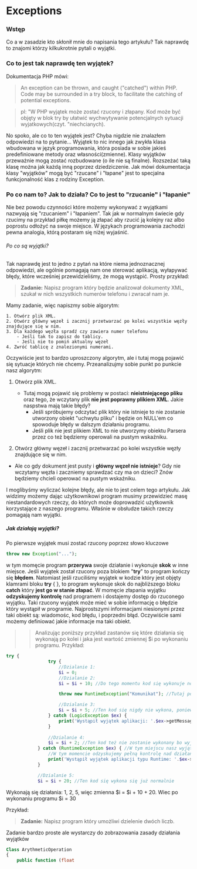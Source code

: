 # Exceptions

### Wstęp
Co a w zasadzie kto skłonił mnie do napisania tego artykułu? Tak naprawdę to znajomi którzy kilkukrotnie pytali o wyjątki. 

### Co to jest tak naprawdę ten wyjątek?
Dokumentacja PHP mówi:
>  An exception can be thrown, and caught ("catched") within PHP. Code may be surrounded in a try block, to facilitate the catching of potential exceptions.

> pl: "W PHP wyjątek może zostać rzucony i złapany. Kod może być objęty w blok try  by ułatwić wychwytywanie potencjalnych sytuacji wyjatkowych(czyt. "niechcianych).

No spoko, ale co to ten wyjątek jest? Chyba nigdzie nie znalazłem odpowiedzi na to pytanie...
Wyjątek to nic innego jak zwykła klasa wbudowana w język programowania, która posiada w sobie jakieś predefiniowane metody oraz własności(zmienne). Klasy wyjątków przeważnie mogą zostać rozbudowane (o ile nie są finalne). Rozszeżać taką klasę można jak każdą inną poprzez dziedziczenie. Jak mówi dokumentacja klasy "wyjątków" mogą być "rzucane" i "łapane" jest to specjalna funkcjonalność klas z rodziny Exception.

### Po co nam to? Jak to działa? Co to jest to "rzucanie" i "łapanie"
Nie bez powodu czynności które możemy wykonywać z wyjątkami nazwyają się "rzucaniem" i "łapaniem". Tak jak w normalnym świecie gdy rzucimy na przykład piłkę możemy ją złapać aby rzucić ją kolejny raz albo poprostu odłożyć na swoje miejsce. W językach programowania zachodzi pewna analogia, którą postaram się niżej wyjaśnić.

###### Po co są wyjątki?
Tak naprawdę jest to jedno z pytań na które niema jednoznacznej odpowiedzi, ale ogólnie pomagają nam one sterować aplikacją, wyłapywać błędy, które wcześniej przewidzieliśmy, że mogą wystąpić.
Prosty przykład:
> **Zadanie:** Napisz program który będzie analizował dokumenty XML, szukał w nich wszystkich numerów telefonu i zwracał nam je.

Mamy zadanie, więc napiszmy sobie algorytm:
```
1. Otwórz plik XML.
2. Otwórz główny węzeł i zacznij przetwarzać po kolei wszystkie węzły znajdujące się w nim.
3. Dla każdego węzła spradź czy zawiera numer telefonu
    - Jeśli tak to zapisz do tablicy.
    - Jeśli nie to pomiń aktualny węzeł
4. Zwróć tablicę z znalezionymi numerami.
```
Oczywiście jest to bardzo uproszczony algorytm, ale i tutaj mogą pojawić się sytuacje których nie chcemy. Przeanalizujmy sobie punkt po punkcie nasz algorytm:
1. Otwórz plik XML.
    - Tutaj mogą pojawić się problemy w postaci: **nieistniejącego pliku** oraz tego, że wczytany plik **nie jest poprawny plikiem XML**. Jakie naspstwa mają takie błędy? 
        - Jeśli spróbujemy odczytać plik który nie istnieje to nie zostanie utworzony obiekt "uchwytu pliku" i będzie on NULL'em co spowoduje błędy w dalszym działaniu programu. 
        - Jeśli plik nie jest plikiem XML to nie utworzymy obiektu Parsera przez co też będziemy operowali na pustym wskaźniku.

2. Otwórz główny węzeł i zacznij przetwarzać po kolei wszystkie węzły znajdujące się w nim.
  - Ale co gdy dokument jest pusty i **główny węzeł nie istnieje**? Gdy nie wczytamy węzła i zaczniemy sprawdzać czy ma on dzieci? Znów będziemy chcieli operować na pustym wskaźniku.

I moglibyśmy wyliczać kolejne błędy, ale nie to jest celem tego artykułu. Jak widzimy możemy dając użytkownikowi program musimy przewidzieć masę niestandardowych rzeczy, do których może doprowadzić użytkownik korzystające z naszego programu. Właśnie w obsłudze takich rzeczy pomagają nam wyjątki.

##### Jak działają wyjątki?
Po pierwsze wyjątek musi zostać rzucony poprzez słowo kluczowe 
```php
throw new Exception("..."); 
```
w tym momęcie program **przerywa** swoje działanie i wykonuje **skok** w inne miejsce. Jeśli wyjątek został rzucony poza blokiem "**try**" to program kończy się **błędem**. Natomiast jeśli rzuciliśmy wyjątek w kodzie który jest objęty klamrami bloku **try** { }, to program wykonuje skok do najbliższego bloku **catch** który **jest go w stanie złapać**. W momęcie złapania wyjątku **odzyskujemy kontrolę** nad programem i dostajemy dostęp do rzuconego wyjątku. Taki rzucony wyjątek może mieć w sobie informację o błędzie który wystąpił w programie. Najprostszymi informacjami niesionymi przez taki obiekt są: wiadomośc, kod błędu, i poprzedni błąd. Oczywiście sami możemy definiować jakie informacje ma taki obiekt.

>> Analizując poniższy przykład zastanów się które działania się wykonają po kolei i jaka jest wartość zmiennej $i po wykonaniu programu.
Przykład:
```php
try {
                try {
                    //Dzialanie 1:
                    $i = 0;
                    //Dzialanie 2:
                    $i = $i + 10; //Do tego momentu kod się wykonuje normalnie

                    throw new RuntimeException("Komunikat"); //Tutaj po rzuceniu wyjątku następuje skok do najbliższego bloku catch który jest w stanie złapać ten wyjątek

                    //Dzialanie 3:
                    $i = $i + 5; //Ten kod się nigdy nie wykona, ponieważ został przeskoczony przez wyrzucenie wyjątku
                } catch (LogicException $ex) {
                    print('Wystąpił wyjątek aplikacji: '.$ex->getMessage()); //Ten komunikat nie zostaje wyświetlony ponieważ my rzuciliśmy RuntimeException a ten blok obsługuje wyjątek logiczny
                }
                
                //Dzialanie 4:
                $i = $i + 2; //Ten kod też nie zostanie wykonany bo wyjątek nie został złapany więc próbuje skakać dalej do kolejnego bloku catch
            } catch (RuntimeException $ex) { //W tym miejscu nasz wyjątek który rzuciliśmy zostaje złapany i wykona się kod z tego bloku
                //W tym momencie odzyskujemy pełną kontrolę nad działaniem programu
                print('Wystąpił wyjątek aplikacji typu Runtime: '.$ex->getMessage()); //Na ekranie zobaczymy ten komunikat
            }

            //Dzialanie 5:
            $i = $i + 20; //Ten kod się wykona się już normalnie
```

Wykonają się działania: 1, 2, 5, więc zmienna $i = $i + 10 + 20. Wiec po wykonaniu programu $i = 30



Przykład:
> **Zadanie:** Napisz program który umożliwi dzielenie dwóch liczb.

Zadanie bardzo proste ale wystarczy do zobrazowania zasady działania wyjątków

```php
Class ArythmeticOperation
{
	public function (float

